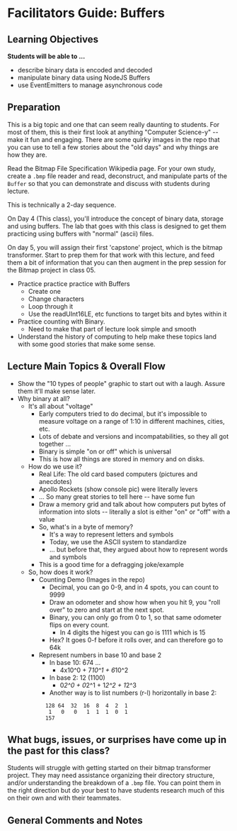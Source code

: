# Facilitators Guide: Buffers

## Learning Objectives
**Students will be able to ...**

* describe binary data is encoded and decoded
* manipulate binary data using NodeJS Buffers
* use EventEmitters to manage asynchronous code

## Preparation
This is a big topic and one that can seem really daunting to students. For most of them, this is their first look at anything "Computer Science-y" -- make it fun and engaging. There are some quirky images in the repo that you can use to tell a few stories about the "old days" and why things are how they are.

Read the Bitmap File Specification Wikipedia page. For your own study, create a `.bmp` file reader and read, deconstruct, and manipulate parts of the `Buffer` so that you can demonstrate and discuss with students during lecture.

This is technically a 2-day sequence.

On Day 4 (This class), you'll introduce the concept of binary data, storage and using buffers. The lab that goes with this class is designed to get them practicing using buffers with "normal" (ascii) files.

On day 5, you will assign their first 'capstone' project, which is the bitmap transformer. Start to prep them for that work with this lecture, and feed them a bit of information that you can then augment in the prep session for the Bitmap project in class 05.

* Practice practice practice with Buffers
  * Create one
  * Change characters
  * Loop through it
  * Use the readUInt16LE, etc functions to target bits and bytes within it
* Practice counting with Binary.
  * Need to make that part of lecture look simple and smooth
* Understand the history of computing to help make these topics land with some good stories that make some sense.


## Lecture Main Topics & Overall Flow
* Show the "10 types of people" graphic to start out with a laugh. Assure them it'll make sense later.
* Why binary at all?
  * It's all about "voltage"
    * Early computers tried to do decimal, but it's impossible to measure voltage on a range of 1:10 in different machines, cities, etc.
    * Lots of debate and versions and incompatabilities, so they all got together ...
    * Binary is simple "on or off" which is universal
    * This is how all things are stored in memory and on disks.
  * How do we use it?
    * Real Life: The old card based computers (pictures and anecdotes)
    * Apollo Rockets (show console pic) were literally levers
    * ... So many great stories to tell here -- have some fun
    * Draw a memory grid and talk about how computers put bytes of information into slots -- literally a slot is either "on" or "off" with a value
    * So, what's in a byte of memory?
      * It's a way to represent letters and symbols
      * Today, we use the ASCII system to standardize
      * ... but before that, they argued about how to represent words and symbols
    * This is a good time for a defragging joke/example
  * So, how does it work?
    * Counting Demo (Images in the repo)
      * Decimal, you can go 0-9, and in 4 spots, you can count to 9999
      * Draw an odometer and show how when you hit 9, you "roll over" to zero and start at the next spot.
      * Binary, you can only go from 0 to 1, so that same odometer flips on every count.
        * In 4 digits the higest you can go is 1111 which is 15
      * Hex? It goes 0-f before it rolls over, and can therefore go to 64k
    * Represent numbers in base 10 and base 2
      * In base 10: 674 ...
        * 4x10^0 + 7*10^1 + 6*10^2
      * In base 2: 12 (1100)
        * 0*2^0 + 0*2^1 + 1*2^2 + 1*2^3
      * Another way is to list numbers (r-l) horizontally in base 2:
      ```
        128 64  32  16  8  4  2  1
         1   0   0   1  1  1  0  1
        157
      ```

## What bugs, issues, or surprises have come up in the past for this class?
Students will struggle with getting started on their bitmap transformer project. They may need assistance organizing their directory structure, and/or understanding the breakdown of a `.bmp` file.  You can point them in the right direction but do your best to have students research much of this on their own and with their teammates.

## General Comments and Notes
